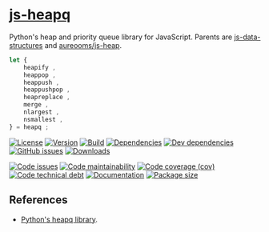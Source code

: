 [js-heapq](http://make-github-pseudonymous-again.github.io/js-heapq)
==

Python's heap and priority queue library for JavaScript. Parents are
[js-data-structures](https://github.com/make-github-pseudonymous-again/js-data-structures)
and
[aureooms/js-heap](https://github.com/make-github-pseudonymous-again/js-heap).


```js
let {
	heapify ,
	heappop ,
	heappush ,
	heappushpop ,
	heapreplace ,
	merge ,
	nlargest ,
	nsmallest ,
} = heapq ;
```

[![License](https://img.shields.io/github/license/make-github-pseudonymous-again/js-heapq.svg)](https://raw.githubusercontent.com/make-github-pseudonymous-again/js-heapq/main/LICENSE)
[![Version](https://img.shields.io/npm/v/@aureooms/js-heapq.svg)](https://www.npmjs.org/package/@aureooms/js-heapq)
[![Build](https://img.shields.io/travis/make-github-pseudonymous-again/js-heapq/main.svg)](https://travis-ci.org/make-github-pseudonymous-again/js-heapq/branches)
[![Dependencies](https://img.shields.io/david/make-github-pseudonymous-again/js-heapq.svg)](https://david-dm.org/make-github-pseudonymous-again/js-heapq)
[![Dev dependencies](https://img.shields.io/david/dev/make-github-pseudonymous-again/js-heapq.svg)](https://david-dm.org/make-github-pseudonymous-again/js-heapq?type=dev)
[![GitHub issues](https://img.shields.io/github/issues/make-github-pseudonymous-again/js-heapq.svg)](https://github.com/make-github-pseudonymous-again/js-heapq/issues)
[![Downloads](https://img.shields.io/npm/dm/@aureooms/js-heapq.svg)](https://www.npmjs.org/package/@aureooms/js-heapq)

[![Code issues](https://img.shields.io/codeclimate/issues/make-github-pseudonymous-again/js-heapq.svg)](https://codeclimate.com/github/make-github-pseudonymous-again/js-heapq/issues)
[![Code maintainability](https://img.shields.io/codeclimate/maintainability/make-github-pseudonymous-again/js-heapq.svg)](https://codeclimate.com/github/make-github-pseudonymous-again/js-heapq/trends/churn)
[![Code coverage (cov)](https://img.shields.io/codecov/c/gh/make-github-pseudonymous-again/js-heapq/main.svg)](https://codecov.io/gh/make-github-pseudonymous-again/js-heapq)
[![Code technical debt](https://img.shields.io/codeclimate/tech-debt/make-github-pseudonymous-again/js-heapq.svg)](https://codeclimate.com/github/make-github-pseudonymous-again/js-heapq/trends/technical_debt)
[![Documentation](https://make-github-pseudonymous-again.github.io/js-heapq/badge.svg)](https://make-github-pseudonymous-again.github.io/js-heapq/source.html)
[![Package size](https://img.shields.io/bundlephobia/minzip/@aureooms/js-heapq)](https://bundlephobia.com/result?p=@aureooms/js-heapq)

## References

  - [Python's heapq library](https://docs.python.org/3.6/library/heapq.html).
